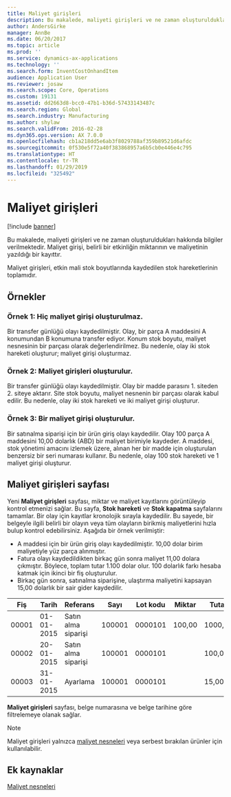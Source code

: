 ```yaml
---
title: Maliyet girişleri
description: Bu makalede, maliyeti girişleri ve ne zaman oluşturuldukları hakkında bilgiler verilmektedir. Maliyet girişi, belirli bir etkinliğin miktarının ve maliyetinin yazıldığı bir kayıttır.
author: AndersGirke
manager: AnnBe
ms.date: 06/20/2017
ms.topic: article
ms.prod: ''
ms.service: dynamics-ax-applications
ms.technology: ''
ms.search.form: InventCostOnhandItem
audience: Application User
ms.reviewer: josaw
ms.search.scope: Core, Operations
ms.custom: 19131
ms.assetid: dd2663d8-bcc0-47b1-b36d-57433143487c
ms.search.region: Global
ms.search.industry: Manufacturing
ms.author: shylaw
ms.search.validFrom: 2016-02-28
ms.dyn365.ops.version: AX 7.0.0
ms.openlocfilehash: cb1a218dd5e6ab3f8029788af359b89521d6afdc
ms.sourcegitcommit: 0f530e5f72a40f383868957a6b5cb0e446e4c795
ms.translationtype: HT
ms.contentlocale: tr-TR
ms.lasthandoff: 01/29/2019
ms.locfileid: "325492"
---
```

# <a name="cost-entries"></a>Maliyet girişleri

[!include [banner](../includes/banner.md)]

Bu makalede, maliyeti girişleri ve ne zaman oluşturuldukları hakkında bilgiler verilmektedir. Maliyet girişi, belirli bir etkinliğin miktarının ve maliyetinin yazıldığı bir kayıttır.

Maliyet girişleri, etkin mali stok boyutlarında kaydedilen stok hareketlerinin toplamıdır.

## <a name="examples"></a>Örnekler
### <a name="example-1-no-cost-entries-are-created"></a>Örnek 1: Hiç maliyet girişi oluşturulmaz.

Bir transfer günlüğü olayı kaydedilmiştir. Olay, bir parça A maddesini A konumundan B konumuna transfer ediyor. Konum stok boyutu, maliyet nesnesinin bir parçası olarak değerlendirilmez. Bu nedenle, olay iki stok hareketi oluşturur; maliyet girişi oluşturmaz.

### <a name="example-2-cost-entries-are-created"></a>Örnek 2: Maliyet girişleri oluşturulur.

Bir transfer günlüğü olayı kaydedilmiştir. Olay bir madde parasını 1. siteden 2. siteye aktarır. Site stok boyutu, maliyet nesnenin bir parçası olarak kabul edilir. Bu nedenle, olay iki stok hareketi ve iki maliyet girişi oluşturur.

### <a name="example-3-one-cost-entry-is-created"></a>Örnek 3: Bir maliyet girişi oluşturulur.

Bir satınalma siparişi için bir ürün giriş olayı kaydedilir. Olay 100 parça A maddesini 10,00 dolarlık (ABD) bir maliyet birimiyle kaydeder. A maddesi, stok yönetimi amacını izlemek üzere, alınan her bir madde için oluşturulan benzersiz bir seri numarası kullanır. Bu nedenle, olay 100 stok hareketi ve 1 maliyet girişi oluşturur.

## <a name="cost-entries-page"></a>Maliyet girişleri sayfası
Yeni **Maliyet girişleri** sayfası, miktar ve maliyet kayıtlarını görüntüleyip kontrol etmenizi sağlar. Bu sayfa, **Stok hareketi** ve **Stok kapatma** sayfalarını tamamlar. Bir olay için kayıtlar kronolojik sırayla kaydedilir. Bu sayede, bir belgeyle ilgili belirli bir olayın veya tüm olayların birikmiş maliyetlerini hızla bulup kontrol edebilirsiniz. Aşağıda bir örnek verilmiştir:

-   A maddesi için bir ürün giriş olayı kaydedilmiştir. 10,00 dolar birim maliyetiyle yüz parça alınmıştır.
-   Fatura olayı kaydedildikten birkaç gün sonra maliyet 11,00 dolara çıkmıştır. Böylece, toplam tutar 1.100 dolar olur. 100 dolarlık farkı hesaba katmak için ikinci bir fiş oluşturulur.
-   Birkaç gün sonra, satınalma siparişine, ulaştırma maliyetini kapsayan 15,00 dolarlık bir sair gider kaydedilir.

| Fiş | Tarih       | Referans      | Sayı | Lot kodu  | Miktar | Tutar  |
|---------|------------|----------------|--------|---------|---------------|----|
| 00001   | 01-01-2015 | Satın alma siparişi | 100001 | 0000101 | 100,00   | 1000,00 |
| 00002   | 20-01-2015 | Satın alma siparişi | 100001 | 0000101 |          | 100,00  |
| 00003   | 31-01-2015 | Ayarlama     | 100001 | 0000101 |          | 15,00   |

**Maliyet girişleri** sayfası, belge numarasına ve belge tarihine göre filtrelemeye olanak sağlar. 

> [!NOTE]
> Maliyet girişleri yalnızca [maliyet nesneleri](cost-object.md) veya serbest bırakılan ürünler için kullanılabilir.

<a name="additional-resources"></a>Ek kaynaklar
--------

[Maliyet nesneleri](cost-object.md)



